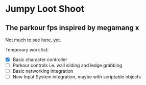 # Jumpy Loot Shoot
## The parkour fps inspired by megamang x

Not much to see here, yet.

Temporary work list:
- [x] Basic character controller
- [ ] Parkour controls i.e. wall sliding and ledge grabbing
- [ ] Basic networking integration
- [ ] New Input System integration, maybe with scriptable objects
